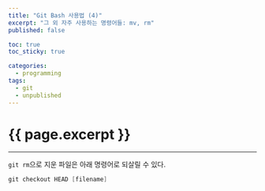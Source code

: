 ```yaml
---
title: "Git Bash 사용법 (4)"
excerpt: "그 외 자주 사용하는 명령어들: mv, rm"
published: false

toc: true
toc_sticky: true

categories:
  - programming
tags:
  - git
  - unpublished
---
```

# {{ page.excerpt }}
---

`git rm`으로 지운 파일은 아래 명령어로 되살릴 수 있다.  

```powershell
git checkout HEAD [filename]
```